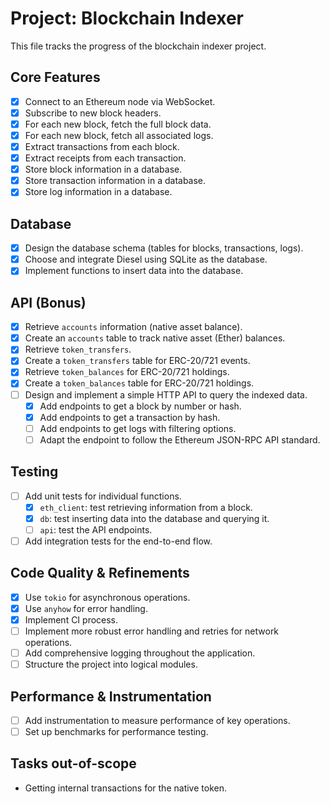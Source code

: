 # Project: Blockchain Indexer

This file tracks the progress of the blockchain indexer project.

## Core Features

- [x] Connect to an Ethereum node via WebSocket.
- [x] Subscribe to new block headers.
- [x] For each new block, fetch the full block data.
- [x] For each new block, fetch all associated logs.
- [x] Extract transactions from each block.
- [x] Extract receipts from each transaction.
- [x] Store block information in a database.
- [x] Store transaction information in a database.
- [x] Store log information in a database.

## Database

- [x] Design the database schema (tables for blocks, transactions, logs).
- [x] Choose and integrate Diesel using SQLite as the database.
- [x] Implement functions to insert data into the database.

## API (Bonus)

- [x] Retrieve `accounts` information (native asset balance).
- [x] Create an `accounts` table to track native asset (Ether) balances.
- [x] Retrieve `token_transfers`.
- [x] Create a `token_transfers` table for ERC-20/721 events.
- [x] Retrieve `token_balances` for ERC-20/721 holdings.
- [x] Create a `token_balances` table for ERC-20/721 holdings.
- [ ] Design and implement a simple HTTP API to query the indexed data.
  - [x] Add endpoints to get a block by number or hash.
  - [x] Add endpoints to get a transaction by hash.
  - [ ] Add endpoints to get logs with filtering options.
  - [ ] Adapt the endpoint to follow the Ethereum JSON-RPC API standard.

## Testing

- [ ] Add unit tests for individual functions.
  - [x] `eth_client`: test retrieving information from a block.
  - [x] `db`: test inserting data into the database and querying it.
  - [ ] `api`: test the API endpoints.
- [ ] Add integration tests for the end-to-end flow.

## Code Quality & Refinements

- [x] Use `tokio` for asynchronous operations.
- [x] Use `anyhow` for error handling.
- [x] Implement CI process.
- [ ] Implement more robust error handling and retries for network operations.
- [ ] Add comprehensive logging throughout the application.
- [ ] Structure the project into logical modules.

## Performance & Instrumentation

- [ ] Add instrumentation to measure performance of key operations.
- [ ] Set up benchmarks for performance testing.

## Tasks out-of-scope

- Getting internal transactions for the native token.
